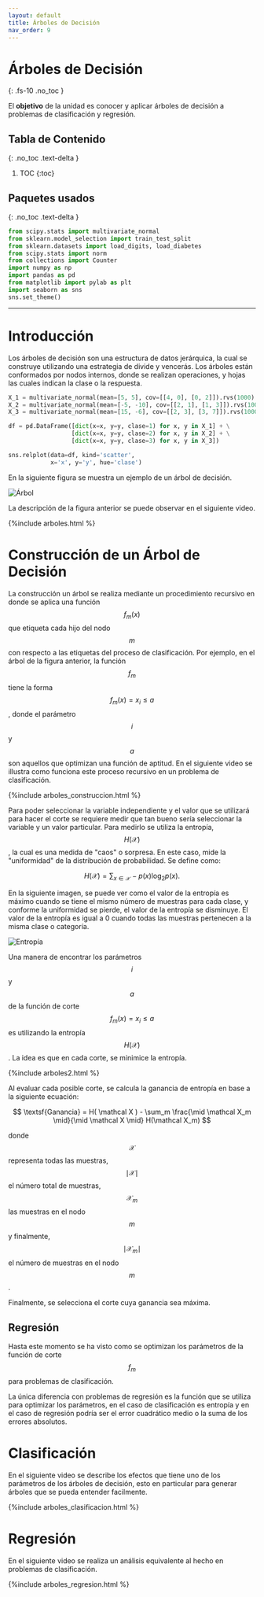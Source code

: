 ```yaml
---
layout: default
title: Árboles de Decisión
nav_order: 9
---
```


# Árboles de Decisión
{: .fs-10 .no_toc }

El **objetivo** de la unidad es conocer y aplicar árboles de decisión a problemas de clasificación y 
regresión.

## Tabla de Contenido
{: .no_toc .text-delta }

1. TOC
{:toc}

## Paquetes usados
{: .no_toc .text-delta }
```python
from scipy.stats import multivariate_normal
from sklearn.model_selection import train_test_split
from sklearn.datasets import load_digits, load_diabetes
from scipy.stats import norm
from collections import Counter
import numpy as np
import pandas as pd
from matplotlib import pylab as plt
import seaborn as sns
sns.set_theme()
```
---

# Introducción

Los árboles de decisión son una estructura de datos jerárquica, la cual se construye utilizando una 
estrategia de divide y vencerás. Los árboles están conformados por nodos internos, donde se realizan 
operaciones, y hojas las cuales indican la clase o la respuesta.

```python
X_1 = multivariate_normal(mean=[5, 5], cov=[[4, 0], [0, 2]]).rvs(1000)
X_2 = multivariate_normal(mean=[-5, -10], cov=[[2, 1], [1, 3]]).rvs(1000)
X_3 = multivariate_normal(mean=[15, -6], cov=[[2, 3], [3, 7]]).rvs(1000)

df = pd.DataFrame([dict(x=x, y=y, clase=1) for x, y in X_1] + \
                  [dict(x=x, y=y, clase=2) for x, y in X_2] + \
                  [dict(x=x, y=y, clase=3) for x, y in X_3])

sns.relplot(data=df, kind='scatter',
            x='x', y='y', hue='clase')
```

<!--
plt.savefig()
-->

En la siguiente figura se muestra un ejemplo de un árbol de decisión.

![Árbol](/AprendizajeComputacional/assets/images/tree.png)

La descripción de la figura anterior se puede observar en el siguiente video.

{%include arboles.html %}

# Construcción de un Árbol de Decisión

La construcción un árbol se realiza mediante un procedimiento recursivo en donde se aplica una función 
$$f_m(x)$$ que etiqueta cada hijo del nodo $$m$$ con respecto a las etiquetas del proceso de 
clasificación. Por ejemplo, en el árbol de la figura anterior, la función $$f_m$$ tiene la forma $$f_m(x) = x_i \leq a$$, donde el parámetro $$i$$ y $$a$$ son aquellos que optimizan una función de 
aptitud. En el siguiente video se illustra como funciona este proceso recursivo en un problema de 
clasificación.

{%include arboles_construccion.html %}

Para poder seleccionar la variable independiente y el valor que se utilizará para hacer el corte
se requiere medir que tan bueno sería seleccionar la variable y un valor particular. Para medirlo
se utiliza la entropía, $$H(\mathcal X)$$, la cual es una medida de "caos" o sorpresa. En este caso, mide la "uniformidad" de la distribución de probabilidad. Se define como:

$$H(\mathcal X) = \sum_{x \in \mathcal X} - p(x) \log_2 p(x).$$

En la siguiente imagen, se puede ver como el valor de la entropía es máximo cuando se tiene el mismo número de muestras para cada clase, y conforme la uniformidad se pierde, el valor de la entropía se disminuye. El valor de la entropía es igual a 0 cuando todas las muestras pertenecen a la misma clase o categoría. 

![Entropía](/AprendizajeComputacional/assets/images/entropia.png)

Una manera de encontrar los parámetros $$ i $$ y $$ a $$ de la función de corte $$ f_m(x) = x_i \leq a $$ es utilizando la entropía $$ H(\mathcal X) $$. La idea es que en cada corte, se minimice la entropía.

{%include arboles2.html %}

Al evaluar cada posible corte, se calcula la ganancia de entropía en base a la siguiente ecuación:

$$ \textsf{Ganancia} = H( \mathcal X ) - \sum_m \frac{\mid \mathcal X_m \mid}{\mid \mathcal X \mid}  H(\mathcal X_m) $$

donde $$ \mathcal X $$ representa todas las muestras, $$ \mid \mathcal X \mid $$ el número total de muestras, $$ \mathcal X_m $$ las muestras en el nodo $$ m $$ y finalmente, $$ \mid \mathcal X_m \mid $$ el número de muestras en el nodo $$ m $$.

Finalmente, se selecciona el corte cuya ganancia sea máxima.

## Regresión

Hasta este momento se ha visto como se optimizan los parámetros de la función de corte $$f_m$$ para 
problemas de clasificación. 

La única diferencia con problemas de regresión es la función que se utiliza para optimizar los 
parámetros, en el caso de clasificación es entropía y en el caso de regresión podría ser el error 
cuadrático medio o la suma de los errores absolutos. 

# Clasificación

En el siguiente video se describe los efectos que tiene uno de los parámetros de los árboles de decisión,
esto en particular para generar árboles que se pueda entender facilmente. 

{%include arboles_clasificacion.html %}

# Regresión

En el siguiente video se realiza un análisis equivalente al hecho en problemas de clasificación. 

{%include arboles_regresion.html %}


